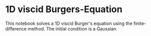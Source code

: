 # 1D viscid Burgers-Equation
This notebook solves a 1D viscid Burger's equation using the finite-difference method. The initial condition is a Gaussian.
